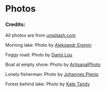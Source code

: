 # Photos

### Credits:
All photos are from [unsplash.com](https://www.unsplash.com)


Morning lake: Photo by [Aleksandr Eremin](https://unsplash.com/@notevilbird)

Foggy road: Photo by [Danis Lou](https://unsplash.com/@danislou)

Boat at empty shore: Photo by [ArtisanalPhoto](https://unsplash.com/@artisanalphoto)

Lonely fisherman: Photo by [Johannes Plenio](https://unsplash.com/@jplenio)

Forest behind lake: Photo by [Kate Tandy](https://unsplash.com/@katetandy)
